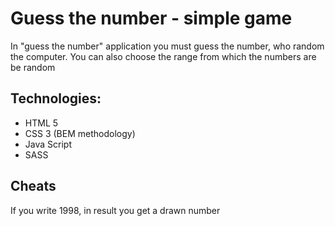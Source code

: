 # Guess the number - simple game

In "guess the number" application you must guess the number, who random the computer. You can also choose the range from which the numbers are be random
## Technologies:
  - HTML 5
  - CSS 3 (BEM methodology)
  - Java Script
  - SASS
## Cheats
If you write 1998, in result you get a drawn number
